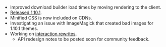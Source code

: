 * Improved download builder load times by moving rendering to the client.
* [Released 1.10.1](http://blog.jqueryui.com/2013/02/jquery-ui-1-10-1/).
* Minified CSS is now included on CDNs.
* Investigating an issue with ImageMagick that created bad images for 1.10.1 themes.
* Working on [interaction rewrites](https://github.com/jquery/jquery-ui/tree/interactions).
  * API redesign notes to be posted soon for community feedback.
